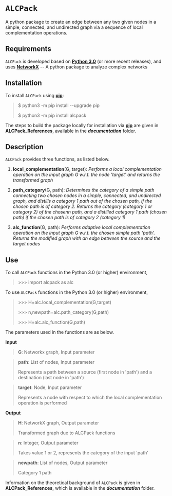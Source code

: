 # `ALCPack`

A python package to create an edge between any two given nodes in a simple, connected, and undirected graph via a sequence of local complementation operations.


## Requirements

`ALCPack` is developed based on [**Python 3.0**](https://www.python.org/download/releases/3.0/) (or more recent releases), and uses [**NetworkX**](https://networkx.github.io) -- A python package to analyze complex networks


## Installation

To install `ALCPack` using [**pip**](https://pip.pypa.io/en/stable/):

>
>$ python3 -m pip install --upgrade pip
>
>$ python3 -m pip install alcpack
>

The steps to build the package locally for installation via [**pip**](https://pip.pypa.io/en/stable/) are given in **ALCPack_References**, available in the ***documentation*** folder. 


## Description 

`ALCPack` provides three functions, as listed below.

1. **local_complementation**(G, target): *Performs a local complementation operation on the input graph G w.r.t. the node 'target' and returns the transformed graph* 

2. **path_category**(G, path): *Determines the category of a simple path connecting two chosen nodes in a simple, connected, and undirected graph, and distills a category 1 path out of the chosen path, if the chosen path is of category 2. Returns the category (category 1 or category 2) of the chosenn path, and a distilled category 1 path (chosen path) if the chosen path is of category 2 (category 1)*  

3. **alc_function**(G, path): *Performs adaptive local complementation operation on the input graph G w.r.t. the chosen simple path 'path'. Returns the modified graph with an edge between the source and the target nodes*  


## Use

To call `ALCPack` functions in the Python 3.0 (or higher) environment, 

>\>\>\> import alcpack as alc

To use `ALCPack` functions in the Python 3.0 (or higher) environment, 

>
>\>\>\> H=alc.local_complementation(G,target)
>
>\>\>\> n,newpath=alc.path_category(G,path)
>
>\>\>\> H=alc.alc_function(G,path)
>

The parameters used in the functions are as below.

**Input**

>
>**G**: Networkx graph, Input parameter
>


>
>**path**: List of nodes, Input parameter
>
>Represents a path between a source (first node in 'path') and a destination (last node in 'path')
>
 
> 
>**target**: Node, Input parameter
>
>Represents a node with respect to which the local complementation operation is performed
>


**Output**        
   
>   
>**H**: NetworkX graph, Output parameter
>
>Transformed graph due to ALCPack functions
>

>
>**n**: Integer, Output parameter 
>
>Takes value 1 or 2, represents the category of the input 'path'
>

>
>**newpath**: List of nodes, Output parameter
>
>Category 1 path
>
         
        
Information on the theoretical background of `ALCPack` is given in  **ALCPack_References**, which is available in the ***documentation*** folder. 
